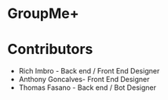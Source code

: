 # GroupMe+


# Contributors
* Rich Imbro - Back end / Front End Designer
* Anthony Goncalves- Front End Designer
* Thomas Fasano - Back end / Bot Designer
